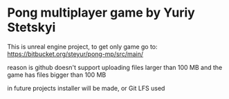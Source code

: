 # Pong multiplayer game by Yuriy Stetskyi

This is unreal engine project, to get only game go to:
https://bitbucket.org/steyur/pong-mp/src/main/


reason is github doesn't support uploading files larger than 100 MB
and the game has files bigger than 100 MB

in future projects installer will be made, or Git LFS used